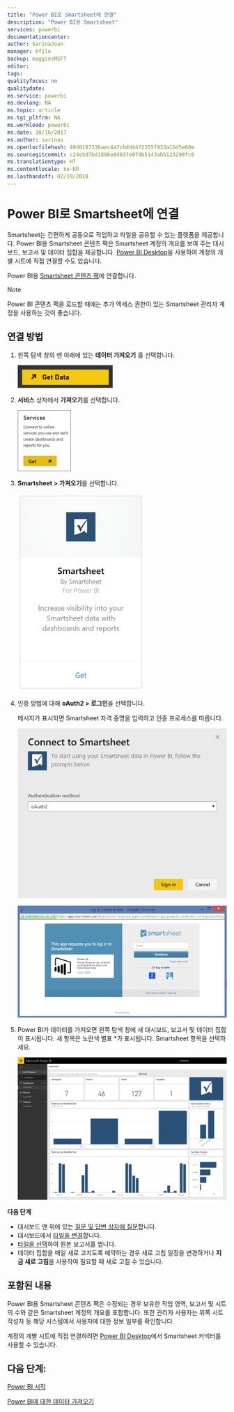 ```yaml
---
title: "Power BI로 Smartsheet에 연결"
description: "Power BI용 Smartsheet"
services: powerbi
documentationcenter: 
author: SarinaJoan
manager: kfile
backup: maggiesMSFT
editor: 
tags: 
qualityfocus: no
qualitydate: 
ms.service: powerbi
ms.devlang: NA
ms.topic: article
ms.tgt_pltfrm: NA
ms.workload: powerbi
ms.date: 10/16/2017
ms.author: sarinas
ms.openlocfilehash: 49d0187336aec4a7cbdd4472355f933a16d5e60e
ms.sourcegitcommit: c24e5d7bd1806e0d637e974b5143ab5125298fc6
ms.translationtype: HT
ms.contentlocale: ko-KR
ms.lasthandoff: 02/19/2018
---
```

# <a name="connect-to-smartsheet-with-power-bi"></a>Power BI로 Smartsheet에 연결
Smartsheet는 간편하게 공동으로 작업하고 파일을 공유할 수 있는 플랫폼을 제공합니다. Power BI용 Smartsheet 콘텐츠 팩은 Smartsheet 계정의 개요를 보여 주는 대시보드, 보고서 및 데이터 집합을 제공합니다. [Power BI Desktop](desktop-connect-to-data.md)을 사용하여 계정의 개별 시트에 직접 연결할 수도 있습니다. 

Power BI용 [Smartsheet 콘텐츠 팩](https://app.powerbi.com/groups/me/getdata/services/smartsheet)에 연결합니다.

>[!NOTE]
>Power BI 콘텐츠 팩을 로드할 때에는 추가 액세스 권한이 있는 Smartsheet 관리자 계정을 사용하는 것이 좋습니다.

## <a name="how-to-connect"></a>연결 방법
1. 왼쪽 탐색 창의 맨 아래에 있는 **데이터 가져오기** 를 선택합니다.
   
   ![](media/service-connect-to-smartsheet/pbi_getdata.png)
2. **서비스** 상자에서 **가져오기**를 선택합니다.
   
   ![](media/service-connect-to-smartsheet/pbi_getservices.png) 
3. **Smartsheet \> 가져오기**를 선택합니다.
   
   ![](media/service-connect-to-smartsheet/smartsheet.png)
4. 인증 방법에 대해 **oAuth2 \> 로그인**을 선택합니다.
   
   메시지가 표시되면 Smartsheet 자격 증명을 입력하고 인증 프로세스를 따릅니다.
   
   ![](media/service-connect-to-smartsheet/creds.png)
   
   ![](media/service-connect-to-smartsheet/creds2.png)
5. Power BI가 데이터를 가져오면 왼쪽 탐색 창에 새 대시보드, 보고서 및 데이터 집합이 표시됩니다. 새 항목은 노란색 별표 \*가 표시됩니다. Smartsheet 항목을 선택하세요.
   
   ![](media/service-connect-to-smartsheet/dashboard.png)

**다음 단계**

* 대시보드 맨 위에 있는 [질문 및 답변 상자에 질문](power-bi-q-and-a.md)합니다.
* 대시보드에서 [타일을 변경](service-dashboard-edit-tile.md)합니다.
* [타일을 선택](service-dashboard-tiles.md)하여 원본 보고서를 엽니다.
* 데이터 집합을 매일 새로 고치도록 예약하는 경우 새로 고침 일정을 변경하거나 **지금 새로 고침**을 사용하여 필요할 때 새로 고칠 수 있습니다.

## <a name="whats-included"></a>포함된 내용
Power BI용 Smartsheet 콘텐츠 팩은 수정되는 경우 보유한 작업 영역, 보고서 및 시트의 수와 같은 Smartsheet 계정의 개요를 포함합니다. 또한 관리자 사용자는 위쪽 시트 작성자 등 해당 시스템에서 사용자에 대한 정보 일부를 확인합니다.  

계정의 개별 시트에 직접 연결하려면 [Power BI Desktop](desktop-connect-to-data.md)에서 Smartsheet 커넥터를 사용할 수 있습니다.  

## <a name="next-steps"></a>다음 단계:

[Power BI 시작](service-get-started.md)

[Power BI에 대한 데이터 가져오기](service-get-data.md)